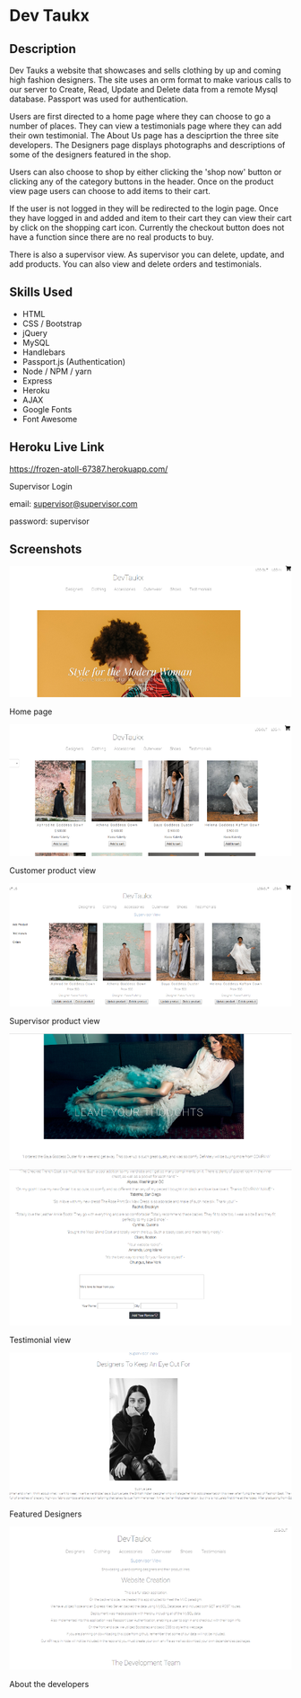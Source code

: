 Dev Taukx
========== 

Description
--------------------
Dev Tauks a website that showcases and sells clothing by up and coming high fashion designers. The site uses an orm format to make various calls to our server to Create, Read, Update and Delete data from a remote Mysql database. Passport was used for authentication. 

Users are first directed to a home page where they can choose to go a number of places. They can view a testimonials page where they can add their own testimonial. The About Us page has a desciprtion the three site developers. The Designers page displays photographs and descriptions of some of the designers featured in the shop. 

Users can also choose to shop by either clicking the 'shop now' button or clicking any of the category  buttons in the header. Once on the product view page users can choose to add items to their cart. 

If the user is not logged in they will be redirected to the login page. Once they have logged in and added and item to their cart they can view their cart by click on the shopping cart icon. Currently the checkout button does not have a function since there are no real products to buy. 

There is also a supervisor view. As supervisor you can delete, update, and add products. You can also view and delete orders and testimonials. 


Skills Used
-----------

- HTML 
- CSS / Bootstrap
- jQuery
- MySQL
- Handlebars
- Passport.js (Authentication)
- Node / NPM / yarn
- Express
- Heroku
- AJAX
- Google Fonts
- Font Awesome



Heroku Live Link
----------------

https://frozen-atoll-67387.herokuapp.com/

Supervisor Login

email: supervisor@supervisor.com

password: supervisor


Screenshots
-----------

![Image 1](/images/home.png)

Home page

![Image 1](/images/shop.png)

Customer product view

![Image 1](/images/sup.png)

Supervisor product view

![Image 1](/images/test1.png)

![Image 1](/images/test2.png)

Testimonial view

![Image 1](/images/designers.png)

Featured Designers

![Image 1](/images/dev.png)

About the developers


